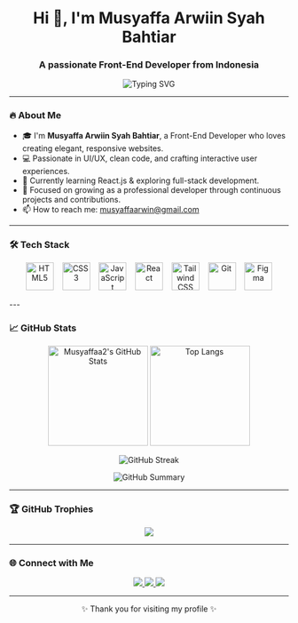 <h1 align="center">Hi 👋, I'm Musyaffa Arwiin Syah Bahtiar</h1>
<h3 align="center">A passionate Front-End Developer from Indonesia</h3>

<p align="center">
  <img src="https://readme-typing-svg.herokuapp.com?font=Fira+Code&size=22&pause=1000&color=36BCF7&center=true&vCenter=true&width=435&lines=Welcome+to+my+GitHub!;I'm+a+Front-End+Developer;Always+learning+something+new!" alt="Typing SVG" />
</p>

---

### 🔥 About Me

- 🎓 I'm **Musyaffa Arwiin Syah Bahtiar**, a Front-End Developer who loves creating elegant, responsive websites.
- 💻 Passionate in UI/UX, clean code, and crafting interactive user experiences.
- 🚀 Currently learning React.js & exploring full-stack development.
- 🌱 Focused on growing as a professional developer through continuous projects and contributions.
- 📫 How to reach me: musyaffaarwin@gmail.com

---

### 🛠️ Tech Stack

<p align="center">
  <img src="https://cdn.jsdelivr.net/gh/devicons/devicon/icons/html5/html5-original.svg" alt="HTML5" width="50" height="50"/>
  &nbsp;&nbsp;
  <img src="https://cdn.jsdelivr.net/gh/devicons/devicon/icons/css3/css3-original.svg" alt="CSS3" width="50" height="50"/>
  &nbsp;&nbsp;
  <img src="https://cdn.jsdelivr.net/gh/devicons/devicon/icons/javascript/javascript-original.svg" alt="JavaScript" width="50" height="50"/>
  &nbsp;&nbsp;
  <img src="https://cdn.jsdelivr.net/gh/devicons/devicon/icons/react/react-original.svg" alt="React" width="50" height="50"/>
  &nbsp;&nbsp;
  <img src="https://cdn.jsdelivr.net/gh/devicons/devicon/icons/tailwindcss/tailwindcss-original.svg" alt="Tailwind CSS" width="50" height="50"/>
  &nbsp;&nbsp;
  <img src="https://cdn.jsdelivr.net/gh/devicons/devicon/icons/git/git-original.svg" alt="Git" width="50" height="50"/>
  &nbsp;&nbsp;
  <img src="https://cdn.jsdelivr.net/gh/devicons/devicon/icons/figma/figma-original.svg" alt="Figma" width="50" height="50"/>
</p>
---


### 📈 GitHub Stats

<p align="center">
  <img height="180em" src="https://github-readme-stats.vercel.app/api?username=Musyaffaa2&show_icons=true&theme=radical&hide_title=true" alt="Musyaffaa2's GitHub Stats"/>
  <img height="180em" src="https://github-readme-stats.vercel.app/api/top-langs/?username=Musyaffaa2&theme=radical&layout=compact" alt="Top Langs"/>
</p>

<p align="center">
  <img src="https://github-readme-streak-stats.herokuapp.com/?user=Musyaffaa2&theme=radical" alt="GitHub Streak"/>
</p>

<p align="center">
  <img src="https://github-profile-summary-cards.vercel.app/api/cards/profile-details?username=Musyaffaa2&theme=radical" alt="GitHub Summary"/>
</p>


---

### 🏆 GitHub Trophies

<p align="center">
  <img src="https://github-profile-trophy.vercel.app/?username=Musyaffaa2&theme=algolia&no-bg=true&margin-w=10" />
</p>

---

### 🌐 Connect with Me

<p align="center">
  <a href="https://linkedin.com/in/musyaffa-arwiin" target="_blank">
    <img src="https://img.shields.io/badge/LinkedIn-blue?style=for-the-badge&logo=linkedin&logoColor=white" />
  </a>
  <a href="https://instagram.com/yaaffaaa_" target="_blank">
    <img src="https://img.shields.io/badge/Instagram-E4405F?style=for-the-badge&logo=instagram&logoColor=white" />
  </a>
  <a href="https://github.com/Musyaffaa2" target="_blank">
    <img src="https://img.shields.io/badge/GitHub-181717?style=for-the-badge&logo=github&logoColor=white" />
  </a>
</p>

---

<p align="center">✨ Thank you for visiting my profile ✨</p>
